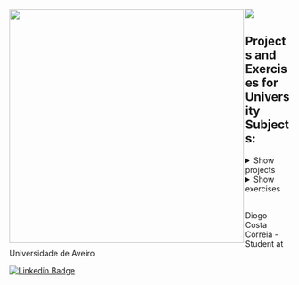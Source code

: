 <div>
  <img align="left" src="https://github-readme-stats-mu-gules.vercel.app/api?username=digas99&count_private=true&show_icons=true&theme=github_dark" width="420"/>
  <img src="https://github-readme-stats-mu-gules.vercel.app/api/top-langs/?username=digas99&theme=github_dark&layout=compact"/>
</div>

## Projects and Exercises for University Subjects:

<details>
  <summary>Show projects</summary>

- [RSA (Redes e Sistemas Autónomos)](https://github.com/digas99/rsa-project)
- [EGS (Engenharia e Gestão de Serviços)](https://github.com/orgs/NucleUS-EGS/repositories)
- [TPR (Técnicas de Perceção de Redes)](https://github.com/digas99/tpr-project) 
- [SD (Sistemas Distribuídos)](https://github.com/digas99/sd-project1)[[1]](https://github.com/digas99/sd-project1)[[2]](https://github.com/digas99/sd-project2)[[3]](https://github.com/digas99/sd-project3)
- [ASE (Arquiteturas para Sistemas Embutidos)](https://github.com/digas99/ase-project)
- [SRC (Segurança em Redes de Comunicações)](https://github.com/paulogil93/ua-mect-src/tree/main/Report_1)[[1]](https://github.com/paulogil93/ua-mect-src/tree/main/Report_1)[[2]](https://github.com/paulogil93/ua-mect-src/tree/main/Report_2)
- [AAD (Arquiteturas de Alto Desempenho)](https://github.com/digas99/aad-projects)
- [CM (Comunicações Móveis)](https://github.com/digas99/cm-project-wlan2)
- [AS (Análise de Sistemas)](https://github.com/digas99/as-project)
- [IIA (Introdução à Inteligência Artificial)](https://github.com/digas99/iia-project-sokoban)
- [RC I (Redes de Comunicações I)](https://github.com/digas99/rc1-project)
- [SIO (Segurança Informática e nas Organizações)](https://github.com/digas99/sio-project-1)
- [LFA (Liguagens Formais e Autómatos)](https://github.com/digas99/lfa-project-geometrics)
- [MPEI (Métodos Probabilísticos para Engenharia Informática)](https://github.com/digas99/mpei-project-library-management)

</details>

<details>
  <summary>Show exercises</summary>

- [LFA (Liguagens Formais e Autómatos)](https://github.com/digas99/lfa-exercicios)
- [AC II (Arquitetura de Computadores II)](https://github.com/digas99/ac2-exercicios)
- [AC I (Arquitetura de Computadores I)](https://github.com/digas99/ac1-exercicios)

</details>

<br>

Diogo Costa Correia - Student at Universidade de Aveiro

[![Linkedin Badge](https://img.shields.io/badge/-LinkedIn-0e76a8?style=flat-square&logo=Linkedin&logoColor=white)](https://www.linkedin.com/in/digas99/)

<!--
**digas99/digas99** is a ✨ _special_ ✨ repository because its `README.md` (this file) appears on your GitHub profile.

Here are some ideas to get you started:

- 🔭 I’m currently working on ...
- 🌱 I’m currently learning ...
- 👯 I’m looking to collaborate on ...
- 🤔 I’m looking for help with ...
- 💬 Ask me about ...
- 📫 How to reach me: ...
- 😄 Pronouns: ...
- ⚡ Fun fact: ...
-->
